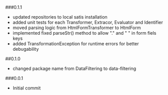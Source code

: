 ###0.1.1

 - updated repositories to local satis installation
 - added unit tests for each Transformer, Extracor, Evaluator and Identifier
 - moved parsing logic from HtmlFormTransformer to HtmlForm
 - implemented fixed parseStr() method to allow "." and " " in form fiels keys
 - added TransformationException for runtime errors for better debugability

##0.1.0

 - changed package name from DataFiltering to data-filtering

###0.0.1

- Initial commit